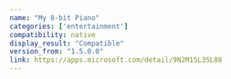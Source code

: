 ```yaml
---
name: "My 8-bit Piano"
categories: ['entertainment']
compatibility: native
display_result: "Compatible"
version_from: "1.5.0.0"
link: https://apps.microsoft.com/detail/9N2M1SL3SL88
---
```

